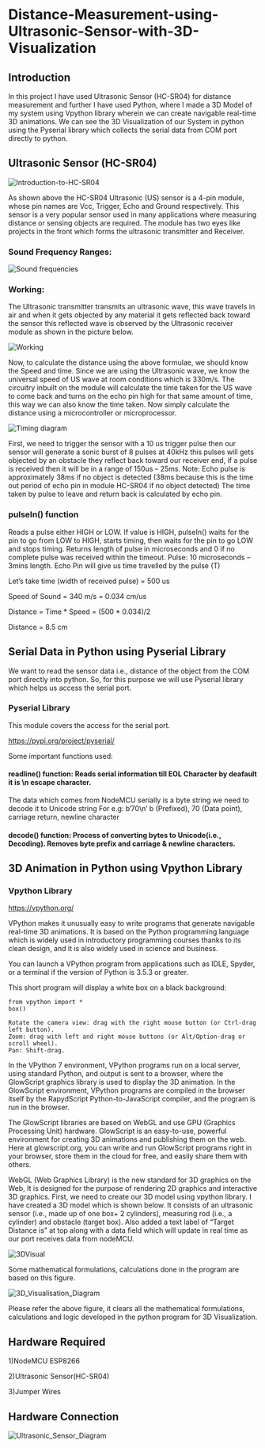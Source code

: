# Distance-Measurement-using-Ultrasonic-Sensor-with-3D-Visualization
## Introduction
In this project I have used Ultrasonic Sensor (HC-SR04) for distance measurement and further I have used Python, where I made a 3D Model of my system using Vpython library wherein we can create navigable real-time 3D animations. We can see the 3D Visualization of our System in python using the Pyserial library which collects the serial data from COM port directly to python.   

## Ultrasonic Sensor (HC-SR04)

![Introduction-to-HC-SR04](https://user-images.githubusercontent.com/51810591/128392990-da66b4d0-2ef0-481b-862f-7dfc8de7ad1b.jpg)

As shown above the HC-SR04 Ultrasonic (US) sensor is a 4-pin module, whose pin names are Vcc, Trigger, Echo and Ground respectively. This sensor is a very popular sensor used in many applications where measuring distance or sensing objects are required. The module has two eyes like projects in the front which forms the ultrasonic transmitter and Receiver.

### Sound Frequency Ranges:

![Sound frequencies](https://user-images.githubusercontent.com/51810591/128393114-c093be5f-27e2-494b-ae3a-b48cbbadacdf.png)

### Working:
The Ultrasonic transmitter transmits an ultrasonic wave, this wave travels in air and when it gets objected by any material it gets reflected back toward the sensor this reflected wave is observed by the Ultrasonic receiver module as shown in the picture below.

![Working](https://user-images.githubusercontent.com/51810591/128393173-bd281570-b835-41ce-9d7a-c0a76abad779.jpg)

Now, to calculate the distance using the above formulae, we should know the Speed and time. Since we are using the Ultrasonic wave, we know the universal speed of US wave at room conditions which is 330m/s. The circuitry inbuilt on the module will calculate the time taken for the US wave to come back and turns on the echo pin high for that same amount of time, this way we can also know the time taken. Now simply calculate the distance using a microcontroller or microprocessor.

![Timing diagram](https://user-images.githubusercontent.com/51810591/128393207-d580257d-de5b-4829-b6bc-4ddd06cf6ef9.jpg)

First, we need to trigger the sensor with a 10 us trigger pulse then our sensor will generate a sonic burst of 8 pulses at 40kHz this pulses will gets objected by an obstacle they reflect back toward our receiver end, if a pulse is received then it will be in a range of 150us – 25ms.
Note: Echo pulse is approximately 38ms if no object is detected (38ms because this is the time out period of echo pin in module HC-SR04 if no object detected)
The time taken by pulse to leave and return back is calculated by echo pin.

### pulseIn() function

Reads a pulse either HIGH or LOW. If value is HIGH, pulseIn() waits for the pin to go from LOW to HIGH, starts timing, then waits for the pin to go LOW and stops timing.
Returns length of pulse in microseconds and 0 if no complete pulse was received within the timeout.
Pulse: 10 microseconds – 3mins length.
Echo Pin will give us time travelled by the pulse (T)

Let’s take time (width of received pulse) = 500 us

Speed of Sound = 340 m/s = 0.034 cm/us

Distance = Time * Speed = (500 * 0.034)/2

Distance = 8.5 cm 

## Serial Data in Python using Pyserial Library

We want to read the sensor data i.e., distance of the object from the COM port directly into python. So, for this purpose we will use Pyserial library which helps us access the serial port.

### Pyserial Library
This module covers the access for the serial port.

https://pypi.org/project/pyserial/ 

Some important functions used:

#### readline() function: Reads serial information till EOL Character by deafault it is \n escape character.
The data which comes from NodeMCU serially is a byte string we need to decode it to Unicode string
For e.g:
b’70\n’ 
b (Prefixed), 70 (Data point), carriage return, newline character

#### decode() function: Process of converting bytes to Unicode(i.e., Decoding). Removes byte prefix and carriage & newline characters. 

## 3D Animation in Python using Vpython Library 
### Vpython Library
https://vpython.org/ 

VPython makes it unusually easy to write programs that generate navigable real-time 3D animations. It is based on the Python programming language which is widely used in introductory programming courses thanks to its clean design, and it is also widely used in science and business.

You can launch a VPython program from applications such as IDLE, Spyder, or a terminal if the version of Python is 3.5.3 or greater.

This short program will display a white box on a black background:

    from vpython import *
    box()
    
    Rotate the camera view: drag with the right mouse button (or Ctrl-drag left button).
    Zoom: drag with left and right mouse buttons (or Alt/Option-drag or scroll wheel).
    Pan: Shift-drag.
    
In the VPython 7 environment, VPython programs run on a local server, using standard Python, and output is sent to a browser, where the GlowScript graphics library is used to display the 3D animation. In the GlowScript environment, VPython programs are compiled in the browser itself by the RapydScript Python-to-JavaScript compiler, and the program is run in the browser.
 
The GlowScript libraries are based on WebGL and use GPU (Graphics Processing Unit) hardware. 
GlowScript is an easy-to-use, powerful environment for creating 3D animations and publishing them on the web. Here at glowscript.org, you can write and run GlowScript programs right in your browser, store them in the cloud for free, and easily share them with others.

WebGL (Web Graphics Library) is the new standard for 3D graphics on the Web, It is designed for the purpose of rendering 2D graphics and interactive 3D graphics.
First, we need to create our 3D model using vpython library. I have created a 3D model which is shown below. It consists of an ultrasonic sensor (i.e., made up of one box+ 2 cylinders), measuring rod (i.e., a cylinder) and obstacle (target box). Also added a text label of “Target Distance is” at top along with a data field which will update in real time as our port receives data from nodeMCU.

![3DVisual](https://user-images.githubusercontent.com/51810591/128393398-49bed14c-a06a-4a9c-a7d2-2ddf7e79c27a.PNG)

Some mathematical formulations, calculations done in the program are based on this figure.
 
![3D_Visualisation_Diagram](https://user-images.githubusercontent.com/51810591/128393420-665711ad-5ebd-41ea-8b4b-d54d0f15ec76.png)

Please refer the above figure, it clears all the mathematical formulations, calculations and logic developed in the python program for 3D Visualization.

## Hardware Required
1)NodeMCU ESP8266

2)Ultrasonic Sensor(HC-SR04)

3)Jumper Wires

## Hardware Connection

![Ultrasonic_Sensor_Diagram](https://user-images.githubusercontent.com/51810591/128393778-73b95333-ec53-4fc0-99a2-010aad2e5125.png)
